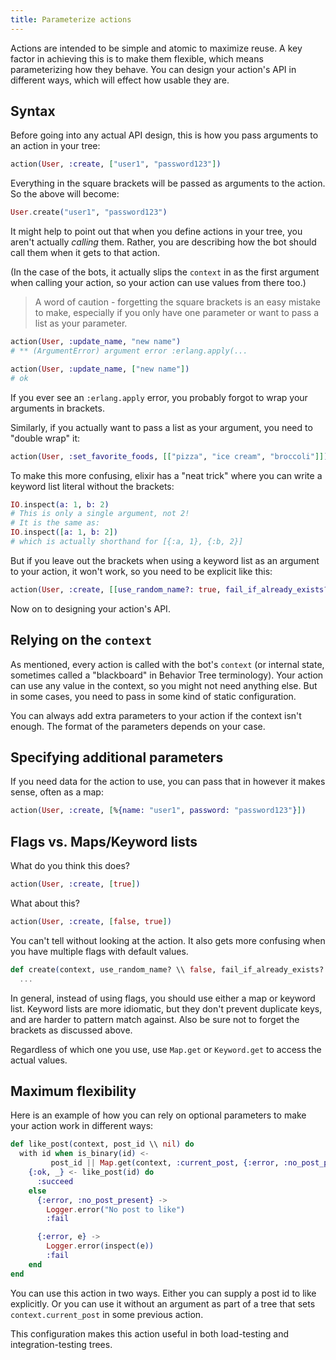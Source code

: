 ```yaml
---
title: Parameterize actions
---
```


Actions are intended to be simple and atomic to maximize reuse. A key factor in
achieving this is to make them flexible, which means parameterizing how they behave.
You can design your action's API in different ways, which will effect how usable they
are.

## Syntax

Before going into any actual API design, this is how you pass arguments to an action
in your tree:

```elixir
action(User, :create, ["user1", "password123"])
```

Everything in the square brackets will be passed as arguments to the action. So the
above will become:

```elixir
User.create("user1", "password123")
```

It might help to point out that when you define actions in your tree, you aren't
actually _calling_ them. Rather, you are describing how the bot should call them
when it gets to that action.

(In the case of the bots, it actually slips the `context` in as the first argument
when calling your action, so your action can use values from there too.)

> A word of caution - forgetting the square brackets is an easy mistake to make,
> especially if you only have one parameter or want to pass a list as your parameter.

```elixir
action(User, :update_name, "new name")
# ** (ArgumentError) argument error :erlang.apply(...

action(User, :update_name, ["new name"])
# ok
```

If you ever see an `:erlang.apply` error, you probably forgot to wrap your
arguments in brackets.

Similarly, if you actually want to pass a list as your argument, you need to "double
wrap" it:

```elixir
action(User, :set_favorite_foods, [["pizza", "ice cream", "broccoli"]])
```

To make this more confusing, elixir has a "neat trick" where you can write a keyword
list literal without the brackets:

```elixir
IO.inspect(a: 1, b: 2)
# This is only a single argument, not 2!
# It is the same as:
IO.inspect([a: 1, b: 2])
# which is actually shorthand for [{:a, 1}, {:b, 2}]
```

But if you leave out the brackets when using a keyword list as an argument to your
action, it won't work, so you need to be explicit like this:

```elixir
action(User, :create, [[use_random_name?: true, fail_if_already_exists?: false]])
```

Now on to designing your action's API.

## Relying on the `context`

As mentioned, every action is called with the bot's `context` (or internal state,
sometimes called a "blackboard" in Behavior Tree terminology). Your action can use
any value in the context, so you might not need anything else. But in some cases,
you need to pass in some kind of static configuration.

You can always add extra parameters to your action if the context isn't enough. The
format of the parameters depends on your case.

## Specifying additional parameters

If you need data for the action to use, you can pass that in however it makes sense,
often as a map:

```elixir
action(User, :create, [%{name: "user1", password: "password123"}])
```

## Flags vs. Maps/Keyword lists

What do you think this does?

```elixir
action(User, :create, [true])
```

What about this?

```elixir
action(User, :create, [false, true])
```

You can't tell without looking at the action. It also gets more confusing when you
have multiple flags with default values.

```elixir
def create(context, use_random_name? \\ false, fail_if_already_exists? \\ false) do
  ...
```

In general, instead of using flags, you should use either a map or keyword list.
Keyword lists are more idiomatic, but they don't prevent duplicate keys, and are
harder to pattern match against. Also be sure not to forget the brackets as discussed
above.

Regardless of which one you use, use `Map.get` or `Keyword.get` to access the actual
values.

## Maximum flexibility

Here is an example of how you can rely on optional parameters to make your action
work in different ways:

```elixir
def like_post(context, post_id \\ nil) do
  with id when is_binary(id) <-
         post_id || Map.get(context, :current_post, {:error, :no_post_present})
    {:ok, _} <- like_post(id) do
      :succeed
    else
      {:error, :no_post_present} ->
        Logger.error("No post to like")
        :fail

      {:error, e} ->
        Logger.error(inspect(e))
        :fail
    end
end
```

You can use this action in two ways. Either you can supply a post id to like
explicitly. Or you can use it without an argument as part of a tree that sets
`context.current_post` in some previous action.

This configuration makes this action useful in both load-testing and
integration-testing trees.
